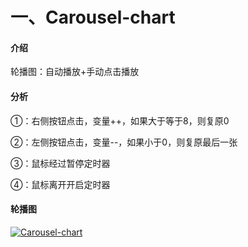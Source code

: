 # 一、Carousel-chart

#### 介绍
轮播图：自动播放+手动点击播放
#### 分析
①：右侧按钮点击，变量++，如果大于等于8，则复原0

②：左侧按钮点击，变量--，如果小于0，则复原最后一张

③：鼠标经过暂停定时器

④：鼠标离开开启定时器


#### 轮播图
[![Carousel-chart](https://img.17carat.cn/2024/04/github/Carousel-chart.png "Carousel-chart")](https://img.17carat.cn/2024/04/github/Carousel-chart.png "Carousel-chart")

